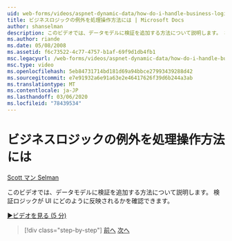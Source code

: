 ```yaml
---
uid: web-forms/videos/aspnet-dynamic-data/how-do-i-handle-business-logic-exceptions
title: ビジネスロジックの例外を処理操作方法には | Microsoft Docs
author: shanselman
description: このビデオでは、データモデルに検証を追加する方法について説明します。 検証ロジックが UI にどのように反映されるかを確認できます。
ms.author: riande
ms.date: 05/08/2008
ms.assetid: f6c73522-4c77-4757-b1af-69f9d1db4fb1
msc.legacyurl: /web-forms/videos/aspnet-dynamic-data/how-do-i-handle-business-logic-exceptions
msc.type: video
ms.openlocfilehash: 5eb84731714bd181d69a94bbce27993439288d42
ms.sourcegitcommit: e7e91932a6e91a63e2e46417626f39d6b244a3ab
ms.translationtype: MT
ms.contentlocale: ja-JP
ms.lasthandoff: 03/06/2020
ms.locfileid: "78439534"
---
```

# <a name="how-do-i-handle-business-logic-exceptions"></a>ビジネスロジックの例外を処理操作方法には

[Scott マン Selman](https://github.com/shanselman)

このビデオでは、データモデルに検証を追加する方法について説明します。 検証ロジックが UI にどのように反映されるかを確認できます。

[&#9654;ビデオを見る (5 分)](https://channel9.msdn.com/Blogs/ASP-NET-Site-Videos/how-do-i-handle-business-logic-exceptions)

> [!div class="step-by-step"]
> [前へ](how-do-i-change-how-my-fields-render.md)
> [次へ](how-do-i-make-custom-pages.md)
